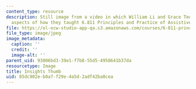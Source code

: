 ```yaml
---
content_type: resource
description: Still image from a video in which William Li and Grace Teo describe various
  aspects of how they taught 6.811 Principles and Practice of Assistive Technology.
file: https://ol-ocw-studio-app-qa.s3.amazonaws.com/courses/6-811-principles-and-practice-of-assistive-technology-fall-2014/85dc902eb0a7f29e4a5d2adf42ba0cea_insights_thumb.jpg
file_type: image/jpeg
image_metadata:
  caption: ''
  credit: ''
  image-alt: ''
parent_uid: 93006bd3-39e1-f7b8-55d5-4958641b37da
resourcetype: Image
title: Insights Thumb
uid: 85dc902e-b0a7-f29e-4a5d-2adf42ba0cea
---
```

